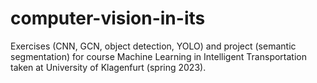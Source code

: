 # computer-vision-in-its
Exercises (CNN, GCN, object detection, YOLO) and project (semantic segmentation) for course Machine Learning in Intelligent Transportation taken at University of Klagenfurt (spring 2023).
